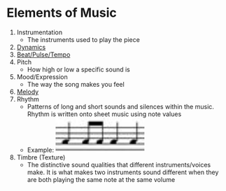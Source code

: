 # Elements of Music
1. Instrumentation
    - The instruments used to play the piece
2. [Dynamics](elements-of-music/dynamics.md) 
3. [Beat/Pulse/Tempo](elements-of-music/beat.md)
4. Pitch
    - How high or low a specific sound is
5. Mood/Expression
    - The way the song makes you feel
6. [Melody](elements-of-music/melody.md)
7. Rhythm
    - Patterns of long and short sounds and silences within the music. Rhythm is written onto sheet music using note values
    - Example: ![rhythm.png](elements-of-music/rhythm.png)
8. Timbre (Texture)
    - The distinctive sound qualities that different instruments/voices make. It is what makes two instruments sound different when they are both playing the same note at the same volume